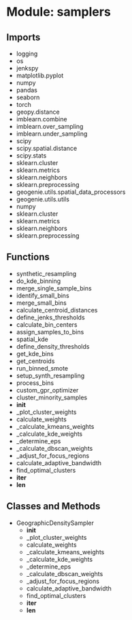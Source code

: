 # Module: samplers

## Imports

- logging
- os
- jenkspy
- matplotlib.pyplot
- numpy
- pandas
- seaborn
- torch
- geopy.distance
- imblearn.combine
- imblearn.over_sampling
- imblearn.under_sampling
- scipy
- scipy.spatial.distance
- scipy.stats
- sklearn.cluster
- sklearn.metrics
- sklearn.neighbors
- sklearn.preprocessing
- geogenie.utils.spatial_data_processors
- geogenie.utils.utils
- numpy
- sklearn.cluster
- sklearn.metrics
- sklearn.neighbors
- sklearn.preprocessing

## Functions

- synthetic_resampling
- do_kde_binning
- merge_single_sample_bins
- identify_small_bins
- merge_small_bins
- calculate_centroid_distances
- define_jenks_thresholds
- calculate_bin_centers
- assign_samples_to_bins
- spatial_kde
- define_density_thresholds
- get_kde_bins
- get_centroids
- run_binned_smote
- setup_synth_resampling
- process_bins
- custom_gpr_optimizer
- cluster_minority_samples
- __init__
- _plot_cluster_weights
- calculate_weights
- _calculate_kmeans_weights
- _calculate_kde_weights
- _determine_eps
- _calculate_dbscan_weights
- _adjust_for_focus_regions
- calculate_adaptive_bandwidth
- find_optimal_clusters
- __iter__
- __len__

## Classes and Methods

- GeographicDensitySampler
  - __init__
  - _plot_cluster_weights
  - calculate_weights
  - _calculate_kmeans_weights
  - _calculate_kde_weights
  - _determine_eps
  - _calculate_dbscan_weights
  - _adjust_for_focus_regions
  - calculate_adaptive_bandwidth
  - find_optimal_clusters
  - __iter__
  - __len__